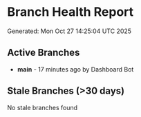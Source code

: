 # Branch Health Report
Generated: Mon Oct 27 14:25:04 UTC 2025

## Active Branches
- **main** - 17 minutes ago by Dashboard Bot

## Stale Branches (>30 days)
No stale branches found

